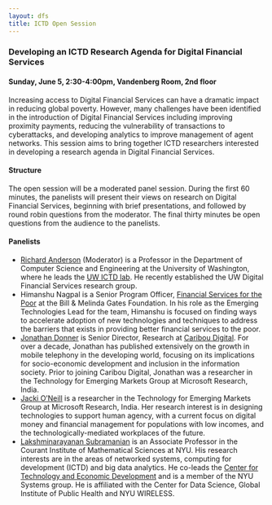 ```yaml
---
layout: dfs
title: ICTD Open Session
---
```


### Developing an ICTD Research Agenda for Digital Financial Services

#### Sunday,  June 5, 2:30-4:00pm, Vandenberg Room, 2nd floor
 
Increasing access to Digital Financial Services can have a dramatic impact in reducing global poverty.  However, many challenges have been identified in the introduction of Digital Financial Services including improving proximity payments, reducing the vulnerability of transactions to cyberattacks, and developing analytics to improve management of agent networks.  This session aims to bring together ICTD researchers interested in developing a research agenda in Digital Financial Services.

#### Structure

The open session will be a moderated panel session.  During the first 60 minutes, the panelists will present their views on research on Digital Financial Services,  beginning with brief presentations, and followed by round robin questions from the moderator.  The final thirty minutes be open questions from the audience to the panelists.

#### Panelists

* [Richard Anderson](http://www.cs.washington.edu/people/faculty/anderson) (Moderator) is a Professor in the Department of Computer Science and Engineering at the University of Washington, where he leads the [UW ICTD lab](http://ictd.cs.washington.edu).  He recently established the UW Digital Financial Services research group.
* Himanshu Nagpal is a Senior Program Officer, [Financial Services for the Poor](http://www.gatesfoundation.org/What-We-Do/Global-Development/Financial-Services-for-the-Poor) at the Bill & Melinda Gates Foundation.  In his role as the Emerging Technologies Lead for the team, Himanshu is focused on finding ways to accelerate adoption of new technologies and techniques to address the barriers that exists in providing better financial services to the poor.
* [Jonathan Donner](http://jonathandonner.com/) is Senior Director, Research at [Caribou Digital](http://cariboudigital.net/). For over a decade, Jonathan has published extensively on the growth in mobile telephony in the developing world, focusing on its implications for socio-economic development and inclusion in the information society.  Prior to joining Caribou Digital, Jonathan was a researcher in the Technology for Emerging Markets Group at Microsoft Research, India.   
* [Jacki O’Neill](http://research.microsoft.com/en-us/people/jaoneil/) is a researcher in the Technology for Emerging Markets Group at Microsoft Research, India.  Her research interest is in designing technologies to support human agency, with a current focus on digital money and financial management for populations with low incomes, and the technologically-mediated workplaces of the future.   
* [Lakshminarayanan Subramanian](https://cs.nyu.edu/~lakshmi/Lakshmi/Home.html) is an Associate Professor in the Courant Institute of Mathematical Sciences at NYU. His research interests are in the areas of networked systems, computing for development (ICTD) and big data analytics. He co-leads the [Center for Technology and Economic Development](http://www.nyucted.org/) and is a member of the NYU Systems group. He is affiliated with the Center for Data Science, Global Institute of Public Health and NYU WIRELESS.